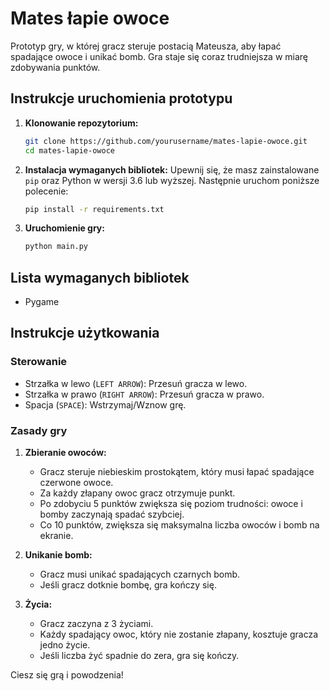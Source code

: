 # Mates łapie owoce

Prototyp gry, w której gracz steruje postacią Mateusza, aby łapać spadające owoce i unikać bomb. Gra staje się coraz trudniejsza w miarę zdobywania punktów.

## Instrukcje uruchomienia prototypu

1. **Klonowanie repozytorium:**
    ```bash
    git clone https://github.com/yourusername/mates-lapie-owoce.git
    cd mates-lapie-owoce
    ```

2. **Instalacja wymaganych bibliotek:**
    Upewnij się, że masz zainstalowane `pip` oraz Python w wersji 3.6 lub wyższej. Następnie uruchom poniższe polecenie:
    ```bash
    pip install -r requirements.txt
    ```

3. **Uruchomienie gry:**
    ```bash
    python main.py
    ```

## Lista wymaganych bibliotek

- Pygame

## Instrukcje użytkowania

### Sterowanie

- Strzałka w lewo (`LEFT ARROW`): Przesuń gracza w lewo.
- Strzałka w prawo (`RIGHT ARROW`): Przesuń gracza w prawo.
- Spacja (`SPACE`): Wstrzymaj/Wznow grę.

### Zasady gry

1. **Zbieranie owoców:** 
   - Gracz steruje niebieskim prostokątem, który musi łapać spadające czerwone owoce.
   - Za każdy złapany owoc gracz otrzymuje punkt.
   - Po zdobyciu 5 punktów zwiększa się poziom trudności: owoce i bomby zaczynają spadać szybciej.
   - Co 10 punktów, zwiększa się maksymalna liczba owoców i bomb na ekranie.

2. **Unikanie bomb:**
   - Gracz musi unikać spadających czarnych bomb.
   - Jeśli gracz dotknie bombę, gra kończy się.

3. **Życia:**
   - Gracz zaczyna z 3 życiami.
   - Każdy spadający owoc, który nie zostanie złapany, kosztuje gracza jedno życie.
   - Jeśli liczba żyć spadnie do zera, gra się kończy.

Ciesz się grą i powodzenia!
